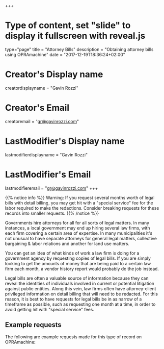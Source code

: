 +++
# Type of content, set "slide" to display it fullscreen with reveal.js
type="page"
title = "Attorney Bills"
description = "Obtaining attorney bills using OPRAmachine"
date = "2017-12-19T18:36:24+02:00"
# Creator's Display name
creatordisplayname = "Gavin Rozzi"
# Creator's Email
creatoremail = "gr@gavinrozzi.com"
# LastModifier's Display name
lastmodifierdisplayname = "Gavin Rozzi"
# LastModifier's Email
lastmodifieremail = "gr@gavinrozzi.com"
+++

{{% notice info %}}
Warning: If you request several months worth of legal bills with detail billing, you may get hit with a "special service" fee for the labor required to make the redactions. Consider breaking requests for these records into smaller requests.
{{% /notice %}}

Governments hire attorneys for all for all sorts of legal matters. In many instances, a local government may end up hiring several law firms, with each firm covering a certain area of expertise. In many municipalities it's not unusual to have separate attorneys for general legal matters, collective bargaining & labor relations and another for land use matters.

You can get an idea of what kinds of work a law firm is doing for a government agency by requesting copies of legal bills. If you are simply looking to get the amounts of money that are being paid to a certain law firm each month, a vendor history report would probably do the job instead.

Legal bills are often a valuable source of information because they can reveal the identities of individuals involved in current or potential litigation against public entities. Along this vein, law firms often have attorney-client privileged information on detail billing that will need to be redacted. For this reason, it is best to have requests for legal bills be in as narrow of a timeframe as possible, such as requesting one month at a time, in order to avoid getting hit with "special service" fees.

## Example requests
The following are example requests made for this type of record on OPRAmachine:
